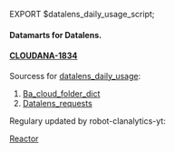 EXPORT $datalens_daily_usage_script;


#### Datamarts for Datalens.

#### [CLOUDANA-1834](https://st.yandex-team.ru/CLOUDANA-1834)

Sourcess for [datalens_daily_usage](https://yt.yandex-team.ru/hahn/navigation?path=//home/cloud_analytics/data_swamp/projects/datalens/datalens_daily_usage):
1. [Ba_cloud_folder_dict](https://yt.yandex-team.ru/hahn/navigation?path=//home/cloud_analytics/dictionaries/ids/ba_cloud_folder_dict)
2. [Datalens_requests](https://yt.yandex-team.ru/hahn/navigation?path=//home/yandexbi/datalens-back/ext/production/requests)

Regulary updated by robot-clanalytics-yt: 

[Reactor](https://reactor.yandex-team.ru/browse?selected=11277675)
